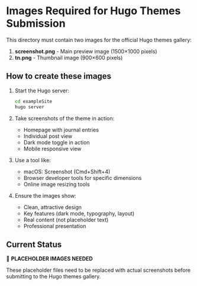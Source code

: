 # Images Required for Hugo Themes Submission

This directory must contain two images for the official Hugo themes gallery:

1. **screenshot.png** - Main preview image (1500×1000 pixels)
2. **tn.png** - Thumbnail image (900×600 pixels)

## How to create these images

1. Start the Hugo server:
   ```bash
   cd exampleSite
   hugo server
   ```

2. Take screenshots of the theme in action:
   - Homepage with journal entries
   - Individual post view
   - Dark mode toggle in action
   - Mobile responsive view

3. Use a tool like:
   - macOS: Screenshot (Cmd+Shift+4)
   - Browser developer tools for specific dimensions
   - Online image resizing tools

4. Ensure the images show:
   - Clean, attractive design
   - Key features (dark mode, typography, layout)
   - Real content (not placeholder text)
   - Professional presentation

## Current Status

🚨 **PLACEHOLDER IMAGES NEEDED**

These placeholder files need to be replaced with actual screenshots before submitting to the Hugo themes gallery.